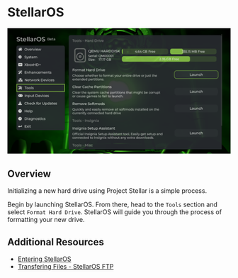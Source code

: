 # StellarOS
![StellarOS Tools](./images/stellar-tools.png)

## Overview
Initializing a new hard drive using Project Stellar is a simple process.

Begin by launching StellarOS. From there, head to the ``Tools`` section and select ``Format Hard Drive``. StellarOS will guide you through the process of formatting your new drive.

## Additional Resources
* [Entering StellarOS](/project-stellar/user-guide/stellar-os/entering-stellar-os)
* [Transfering Files - StellarOS FTP](/project-stellar/user-guide/xfer-files/ftp)
